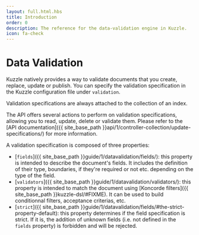 ```yaml
---
layout: full.html.hbs
title: Introduction
order: 0
description: The reference for the data-validation engine in Kuzzle.
icon: fa-check
---
```


# Data Validation

Kuzzle natively provides a way to validate documents that you create, replace, update or publish.
You can specify the validation specification in the Kuzzle configuration file under `validation`.

Validation specifications are always attached to the collection of an index.

The API offers several actions to perform on validation specifications, allowing you to read, update, delete or validate them. Please refer to the [API documentation]({{ site_base_path }}api/1/controller-collection/update-specifications/) for more information.

A validation specification is composed of three properties:

* [`fields`]({{ site_base_path }}guide/1/datavalidation/fields/): this property is intended to describe the document's fields. It includes the definition of their type, boundaries, if they're required or not etc. depending on the type of the field.
* [`validators`]({{ site_base_path }}guide/1/datavalidation/validators/): this property is intended to match the document using [Koncorde filters]({{ site_base_path }}kuzzle-dsl/#FIXME). It can be used to build conditionnal filters, acceptance criterias, etc.
* [`strict`]({{ site_base_path }}guide/1/datavalidation/fields/#the-strict-property-default): this property determines if the field specification is strict. If it is, the addition of unknown fields (i.e. not defined in the `fields` property) is forbidden and will be rejected.
